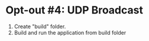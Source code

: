# Opt-out #4: UDP Broadcast

1. Create "build" folder.
2. Build and run the application from build folder
